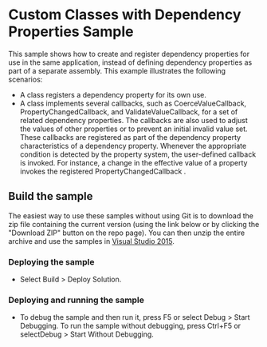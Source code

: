 
# Custom Classes with Dependency Properties Sample
This sample shows how to create and register dependency properties for use in the same application, instead of defining dependency properties as part of a separate assembly.
This example illustrates the following scenarios:

- A class registers a dependency property for its own use.
- A class implements several callbacks, such as CoerceValueCallback, PropertyChangedCallback, and ValidateValueCallback, for a set of related dependency properties. The callbacks are also used to adjust the values of other properties or to prevent an initial invalid value set. These callbacks are registered as part of the dependency property characteristics of a dependency property. Whenever the appropriate condition is detected by the property system, the user-defined callback is invoked. For instance, a change in the effective value of a property invokes the registered PropertyChangedCallback .

## Build the sample
The easiest way to use these samples without using Git is to download the zip file containing the current version (using the link below or by clicking the "Download ZIP" button on the repo page). You can then unzip the entire archive and use the samples in [Visual Studio 2015](https://www.visualstudio.com/wpf-vs).

### Deploying the sample
- Select Build > Deploy Solution. 

### Deploying and running the sample
- To debug the sample and then run it, press F5 or select Debug >  Start Debugging. To run the sample without debugging, press Ctrl+F5 or selectDebug > Start Without Debugging. 

